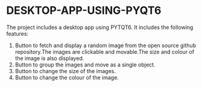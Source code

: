 # DESKTOP-APP-USING-PYQT6
The project includes a desktop app using PYTQT6. 
It includes the following  features:
  1. Button to fetch and display a random image from the open source github repository.The images are clickable and movable.The size and colour of the image is also displayed.
  2. Button to group the images and move as a single object.
  3. Button to change the size of the images.
  4. Button to change the colour of the image.
